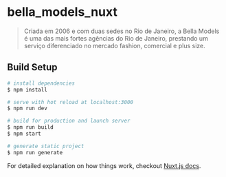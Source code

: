 # bella_models_nuxt

> Criada em 2006 e com duas sedes no Rio de Janeiro, a Bella Models é uma das mais fortes agências do Rio de Janeiro, prestando um serviço diferenciado no mercado fashion, comercial e plus size.

## Build Setup

``` bash
# install dependencies
$ npm install

# serve with hot reload at localhost:3000
$ npm run dev

# build for production and launch server
$ npm run build
$ npm start

# generate static project
$ npm run generate
```

For detailed explanation on how things work, checkout [Nuxt.js docs](https://nuxtjs.org).
